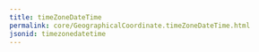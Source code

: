 ```yaml
---
title: timeZoneDateTime
permalink: core/GeographicalCoordinate.timeZoneDateTime.html
jsonid: timezonedatetime
---
```

